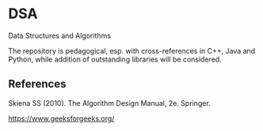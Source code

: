 # DSA
Data Structures and Algorithms

The repository is pedagogical, esp. with cross-references in C++, Java and Python, while addition of outstanding libraries will be considered.

## References

Skiena SS (2010). The Algorithm Design Manual, 2e. Springer.

https://www.geeksforgeeks.org/

